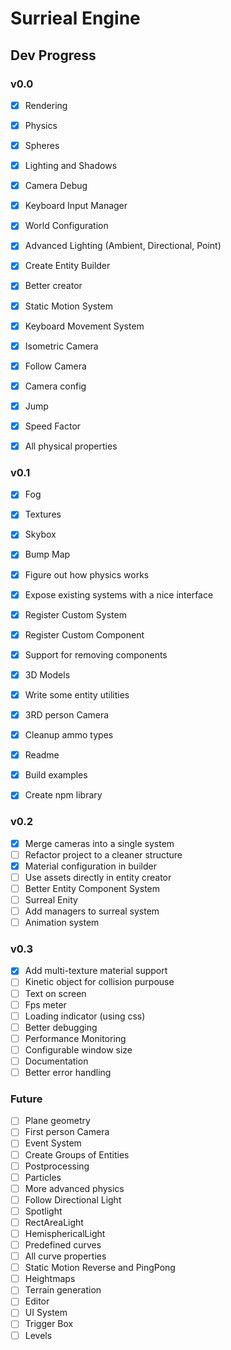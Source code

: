 # Surrieal Engine

## Dev Progress

### v0.0

- [x] Rendering
- [x] Physics
- [x] Spheres
- [x] Lighting and Shadows
- [x] Camera Debug

- [x] Keyboard Input Manager
- [x] World Configuration
- [x] Advanced Lighting (Ambient, Directional, Point)
- [x] Create Entity Builder
- [x] Better creator

- [x] Static Motion System
- [x] Keyboard Movement System
- [x] Isometric Camera
- [x] Follow Camera
- [x] Camera config

- [x] Jump
- [x] Speed Factor
- [x] All physical properties

### v0.1

- [x] Fog
- [x] Textures
- [x] Skybox
- [x] Bump Map
- [x] Figure out how physics works

- [x] Expose existing systems with a nice interface
- [x] Register Custom System
- [x] Register Custom Component
- [x] Support for removing components

- [x] 3D Models
- [x] Write some entity utilities
- [x] 3RD person Camera

- [x] Cleanup ammo types
- [x] Readme
- [x] Build examples
- [x] Create npm library

### v0.2

- [x] Merge cameras into a single system
- [ ] Refactor project to a cleaner structure
- [x] Material configuration in builder
- [ ] Use assets directly in entity creator
- [ ] Better Entity Component System
- [ ] Surreal Enity
- [ ] Add managers to surreal system
- [ ] Animation system

### v0.3

- [x] Add multi-texture material support
- [ ] Kinetic object for collision purpouse
- [ ] Text on screen
- [ ] Fps meter
- [ ] Loading indicator (using css)
- [ ] Better debugging
- [ ] Performance Monitoring
- [ ] Configurable window size
- [ ] Documentation
- [ ] Better error handling

### Future

- [ ] Plane geometry
- [ ] First person Camera
- [ ] Event System
- [ ] Create Groups of Entities
- [ ] Postprocessing
- [ ] Particles
- [ ] More advanced physics
- [ ] Follow Directional Light
- [ ] Spotlight
- [ ] RectAreaLight
- [ ] HemisphericalLight
- [ ] Predefined curves
- [ ] All curve properties
- [ ] Static Motion Reverse and PingPong
- [ ] Heightmaps
- [ ] Terrain generation
- [ ] Editor
- [ ] UI System
- [ ] Trigger Box
- [ ] Levels